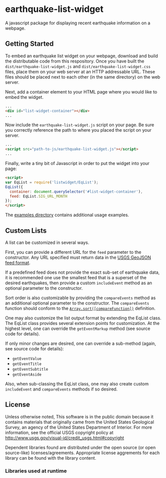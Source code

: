 earthquake-list-widget
======================

A javascript package for displaying recent earthquake information on a webpage.

Getting Started
---------------

To embed an earthquake list widget on your webpage, download and build the
distributable code from this respository. Once you have built the
```dist/earthquake-list-widget.js``` and ```dist/earthquake-list-widget.css```
files, place them on your web server at an HTTP addressable URL. These files
should be placed next to each other (in the same directory) on the web server.

Next, add a container element to your HTML page where you would like to embed
the widget.
```html
...
<div id="list-widget-container"></div>
...
```

Now include the ```earthquake-list-widget.js``` script on your page. Be sure
you correctly reference the path to where you placed the script on your server.
```html
...
<script src="path-to-js/earthquake-list-widget.js"></script>
...
```

Finally, write a tiny bit of Javascript in order to put the widget into your
page:
```html
<script>
var EqList = require('listwidget/EqList');
EqList({
  container: document.querySelector('#list-widget-container'),
  feed: EqList.SIG_URL_MONTH
});
</script>
```

The [examples directory](example) contains additional usage examples.

Custom Lists
------------

A list can be customized in several ways.

First, you can provide a different URL for the ```feed``` parameter to the
constructor. Any URL specified must return data in the
[USGS GeoJSON feed format](http://earthquake.usgs.gov/earthquakes/feed/v1.0/geojson.php).

If a predefined feed does not provide the exact sub-set of earthquake data, it
is recommended one use the smallest feed that is a superset of the desired
earthquakes, then provide a custom ```includeEvent``` method as an optional
parameter to the constructor.

Sort order is also customizable by providing the ```compareEvents``` method as
an additional optional parameter to the constructor. The ```compareEvents```
function should conform to the
[```Array.sort([compareFunction])```](https://developer.mozilla.org/en-US/docs/Web/JavaScript/Reference/Global_Objects/Array/sort)
definition.

One may also customize the list output format by extending the EqList class.
The EqList class provides several extension points for customization. At the
highest level, one can override the ```getEventMarkup``` method (see source
code for details).

If only minor changes are desired, one can override a sub-method (again, see
source code for details):

- ```getEventValue```
- ```getEventTitle```
- ```getEventSubtitle```
- ```getEventAside```

Also, when sub-classing the EqList class, one may also create custom
```includeEvent``` and ```compareEvents``` methods if so desired.


License
-------

Unless otherwise noted, This software is in the public domain because it
contains materials that originally came from the United States Geological
Survey, an agency of the United States Department of Interior. For more
information, see the official USGS copyright policy at
http://www.usgs.gov/visual-id/credit_usgs.html#copyright

Dependent libraries found are distributed under the open source (or open
source-like) licenses/agreements. Appropriate license aggrements for each
library can be found with the library content.

### Libraries used at runtime
